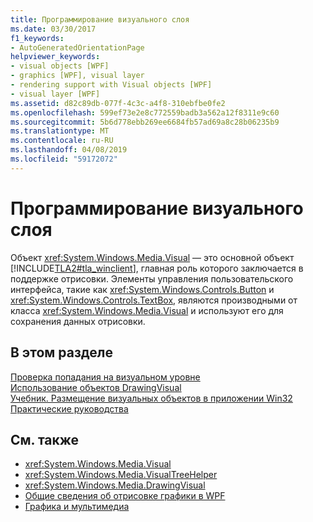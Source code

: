 ```yaml
---
title: Программирование визуального слоя
ms.date: 03/30/2017
f1_keywords:
- AutoGeneratedOrientationPage
helpviewer_keywords:
- visual objects [WPF]
- graphics [WPF], visual layer
- rendering support with Visual objects [WPF]
- visual layer [WPF]
ms.assetid: d82c89db-077f-4c3c-a4f8-310ebfbe0fe2
ms.openlocfilehash: 599ef73e2e8c772559badb3a562a12f8311e9c60
ms.sourcegitcommit: 5b6d778ebb269ee6684fb57ad69a8c28b06235b9
ms.translationtype: MT
ms.contentlocale: ru-RU
ms.lasthandoff: 04/08/2019
ms.locfileid: "59172072"
---
```

# <a name="visual-layer-programming"></a>Программирование визуального слоя
Объект <xref:System.Windows.Media.Visual> — это основной объект [!INCLUDE[TLA2#tla_winclient](../../../../includes/tla2sharptla-winclient-md.md)], главная роль которого заключается в поддержке отрисовки. Элементы управления пользовательского интерфейса, такие как <xref:System.Windows.Controls.Button> и <xref:System.Windows.Controls.TextBox>, являются производными от класса <xref:System.Windows.Media.Visual> и используют его для сохранения данных отрисовки.  
  
## <a name="in-this-section"></a>В этом разделе  
 [Проверка попадания на визуальном уровне](hit-testing-in-the-visual-layer.md)  
 [Использование объектов DrawingVisual](using-drawingvisual-objects.md)  
 [Учебник. Размещение визуальных объектов в приложении Win32](tutorial-hosting-visual-objects-in-a-win32-application.md)  
 [Практические руководства](visual-layer-programming-how-to-topics.md)  
  
## <a name="see-also"></a>См. также

- <xref:System.Windows.Media.Visual>
- <xref:System.Windows.Media.VisualTreeHelper>
- <xref:System.Windows.Media.DrawingVisual>
- [Общие сведения об отрисовке графики в WPF](wpf-graphics-rendering-overview.md)
- [Графика и мультимедиа](index.md)
